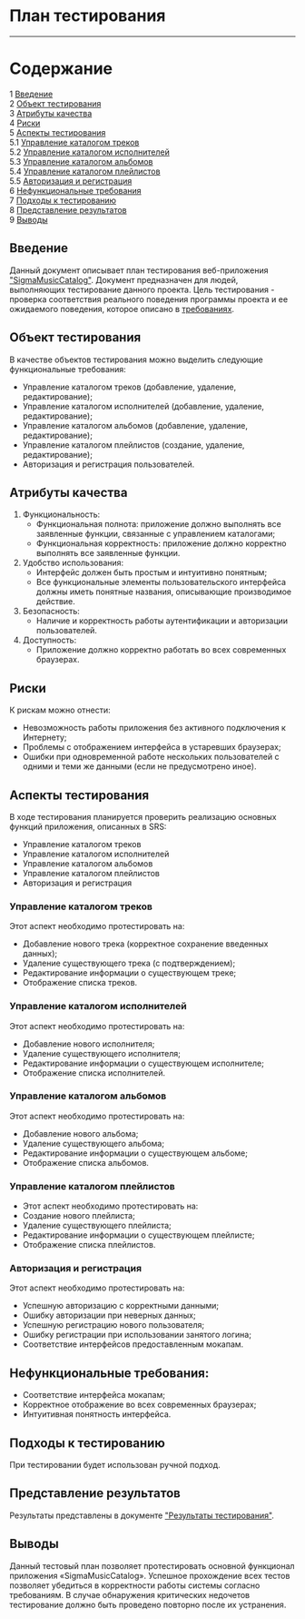 # План тестирования
---

# Содержание
1 [Введение](#introduction)  
2 [Объект тестирования](#items)  
3 [Атрибуты качества](#quality)  
4 [Риски](#risk)  
5 [Аспекты тестирования](#features)  
5.1 [Управление каталогом треков](#feature_1)  
5.2 [Управление каталогом исполнителей](#feature_2)  
5.3 [Управление каталогом альбомов](#feature_3)  
5.4 [Управление каталогом плейлистов](#feature_4)  
5.5 [Авторизация и регистрация](#feature_5)  
6 [Нефункциональные требования](#nonfunctional_requierements)  
7 [Подходы к тестированию](#approach)  
8 [Представление результатов](#pass)  
9 [Выводы](#conclusion)

<a name="introduction"/>

## Введение

Данный документ описывает план тестирования веб-приложения ["SigmaMusicCatalog"](https://github.com/fxynix/MusicCatalog). Документ предназначен для людей, выполняющих тестирование данного проекта. Цель тестирования - проверка соответствия реального поведения программы проекта и ее ожидаемого поведения, которое описано в [требованиях](./Requirements/SRS.md).

<a name="items"/>

## Объект тестирования

В качестве объектов тестирования можно выделить следующие функциональные требования:
* Управление каталогом треков (добавление, удаление, редактирование);
* Управление каталогом исполнителей (добавление, удаление, редактирование);
* Управление каталогом альбомов (добавление, удаление, редактирование);
* Управление каталогом плейлистов (создание, удаление, редактирование);
* Авторизация и регистрация пользователей.

<a name="quality"/>

## Атрибуты качества

1. Функциональность:
    - Функциональная полнота: приложение должно выполнять все заявленные функции, связанные с управлением каталогами; 
    - Функциональная корректность: приложение должно корректно выполнять все заявленные функции.
2. Удобство использования:
    - Интерфейс должен быть простым и интуитивно понятным;
    - Все функциональные элементы пользовательского интерфейса должны иметь понятные названия, описывающие производимое действие.
3. Безопасность:
    - Наличие и корректность работы аутентификации и авторизации пользователей.
4. Доступность:
    - Приложение должно корректно работать во всех современных браузерах.

<a name="risk"/>

## Риски

К рискам можно отнести:
* Невозможность работы приложения без активного подключения к Интернету;
* Проблемы с отображением интерфейса в устаревших браузерах;
* Ошибки при одновременной работе нескольких пользователей с одними и теми же данными (если не предусмотрено иное).

<a name="features"/>

## Аспекты тестирования

В ходе тестирования планируется проверить реализацию основных функций приложения, описанных в SRS:
* Управление каталогом треков
* Управление каталогом исполнителей
* Управление каталогом альбомов
* Управление каталогом плейлистов
* Авторизация и регистрация

<a name="feature_1"/>

### Управление каталогом треков
Этот аспект необходимо протестировать на:
* Добавление нового трека (корректное сохранение введенных данных);
* Удаление существующего трека (с подтверждением);
* Редактирование информации о существующем треке;
* Отображение списка треков.

<a name="feature_2"/>

### Управление каталогом исполнителей
Этот аспект необходимо протестировать на:
* Добавление нового исполнителя;
* Удаление существующего исполнителя;
* Редактирование информации о существующем исполнителе;
* Отображение списка исполнителей.

<a name="feature_3"/>

### Управление каталогом альбомов
Этот аспект необходимо протестировать на:
* Добавление нового альбома;
* Удаление существующего альбома;
* Редактирование информации о существующем альбоме;
* Отображение списка альбомов.

<a name="feature_4"/>

### Управление каталогом плейлистов
* Этот аспект необходимо протестировать на:
* Создание нового плейлиста;
* Удаление существующего плейлиста;
* Редактирование информации о существующем плейлисте;
* Отображение списка плейлистов.

<a name="feature_5"/>

### Авторизация и регистрация
Этот аспект необходимо протестировать на:
* Успешную авторизацию с корректными данными;
* Ошибку авторизации при неверных данных;
* Успешную регистрацию нового пользователя;
* Ошибку регистрации при использовании занятого логина;
* Соответствие интерфейсов предоставленным мокапам.

<a name="nonfunctional_requierements"/>

## Нефункциональные требования:
* Соответствие интерфейса мокапам;
* Корректное отображение во всех современных браузерах;
* Интуитивная понятность интерфейса.

<a name="approach"/>

## Подходы к тестированию

При тестировании будет использован ручной подход.

<a name="pass"/>

## Представление результатов

Результаты представлены в документе ["Результаты тестирования"](./TestResults.md).

<a name="conclusion"/>

## Выводы

Данный тестовый план позволяет протестировать основной функционал приложения «SigmaMusicCatalog». Успешное прохождение всех тестов позволяет убедиться в корректности работы системы согласно требованиям. В случае обнаружения критических недочетов тестирование должно быть проведено повторно после их устранения.
